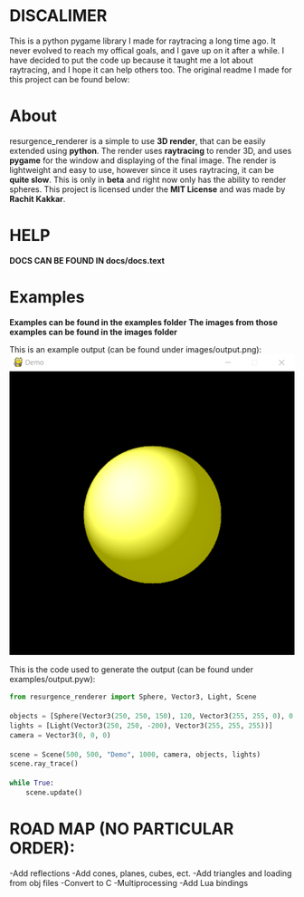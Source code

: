 # DISCALIMER
This is a python pygame library I made for raytracing a long time ago. It never evolved to reach my offical goals, and I gave up on it after a while. I have decided to put the code up because it taught me a lot about raytracing, and I hope it can help others too.
The original readme I made for this project can be found below:

# About
resurgence_renderer is a simple to use **3D render**, that can be easily extended using **python**.
The render uses **raytracing** to render 3D, and uses **pygame** for the window and displaying of the final image.
The render is lightweight and easy to use, however since it uses raytracing, it can be **quite slow**.
This is only in **beta** and right now only has the ability to render spheres.
This project is licensed under the **MIT License** and was made by **Rachit Kakkar**.

# HELP
**DOCS CAN BE FOUND IN docs/docs.text**

# Examples
**Examples can be found in the examples folder**
**The images from those examples can be found in the images folder**

This is an example output (can be found under images/output.png):
![Example Output](images/output.png)

This is the code used to generate the output (can be found under examples/output.pyw):

```python
from resurgence_renderer import Sphere, Vector3, Light, Scene

objects = [Sphere(Vector3(250, 250, 150), 120, Vector3(255, 255, 0), 0.5, 0.0001, 0.7)]
lights = [Light(Vector3(250, 250, -200), Vector3(255, 255, 255))]
camera = Vector3(0, 0, 0)

scene = Scene(500, 500, "Demo", 1000, camera, objects, lights)
scene.ray_trace()

while True:
    scene.update()
```

# ROAD MAP (NO PARTICULAR ORDER):
-Add reflections
-Add cones, planes, cubes, ect.
-Add triangles and loading from obj files
-Convert to C
-Multiprocessing
-Add Lua bindings
